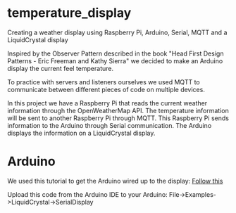 # temperature_display
Creating a weather display using Raspberry Pi, Arduino, Serial, MQTT and a LiquidCrystal display

Inspired by the Observer Pattern described in the book "Head First Design Patterns - Eric Freeman and Kathy Sierra" we decided to make an Arduino display the current feel temperature.

To practice with servers and listeners ourselves we used MQTT to communicate between different pieces of code on multiple devices.

In this project we have a Raspberry Pi that reads the current weather information through the OpenWeatherMap API. The temperature information will be sent to another Raspberry Pi through MQTT. This Raspberry Pi sends information to the Arduino through Serial communication. The Arduino displays the information on a LiquidCrystal display.

# Arduino
We used this tutorial to get the Arduino wired up to the display:
[Follow this](https://create.arduino.cc/projecthub/najad/interfacing-lcd1602-with-arduino-764ec4)

Upload this code from the Arduino IDE to your Arduino:
File->Examples->LiquidCrystal->SerialDisplay
 


